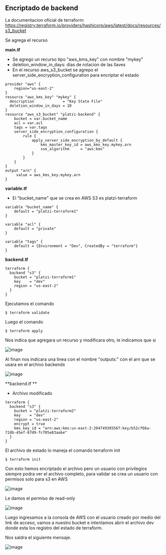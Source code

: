 ## Encriptado de backend

La documentacion oficial de terraform:
https://registry.terraform.io/providers/hashicorp/aws/latest/docs/resources/s3_bucket

Se agrega el recurso


**main.tf**
* Se agrego un recurso tipo "aws_kms_key" con nombre "mykey"
* deletion_window_in_days: dias de rotacion de las llaves
* En el recurso aws_s3_bucket se agrepo el server_side_encryption_configuration para encriptar el estado

```
provider "aws" {
	region="us-east-2"
}
resource "aws_kms_key" "mykey" {
  description             = "Key State File"
  deletion_window_in_days = 10  
}
resource "aws_s3_bucket" "platzi-backend" {
	bucket = var.bucket_name
	acl = var.acl 
	tags = var.tags
	server_side_encryption_configuration {
        rule {
            apply_server_side_encryption_by_default {
                kms_master_key_id = aws_kms_key.mykey.arn
                sse_algorithm     = "aws:kms"
            }
        }
    }
}
output "arn" {
     value = aws_kms_key.mykey.arn
}
```

**variable.tf**
* El "bucket_name" que se crea en AWS S3 es platzi-terraform

```
variable "bucket_name" {
	default = "platzi-terraform1"
}

variable "acl" {
	default = "private"
}

variable "tags" {
	default = {Environment = "Dev", CreatedBy = "terraform"}
}
```

**backend.tf**

```
terraform {
  backend "s3" {
    bucket = "platzi-terraform1"
    key    = "dev"
    region = "us-east-2"    
  }
}
```
Ejecutamos el comando

```
$ terraform validate
```
Luego el comando

```
$ terraform apply
```
Nos indica que agregara un recurso y modificara otro, le indicamos que si

![image](https://user-images.githubusercontent.com/2185148/90946408-190b8e80-e3f2-11ea-91b0-ce8768ffa0fd.png)

Al finan nos indicara una linea con el nombre "outputs:" con el arn que se usara en el archivo backends

![image](https://user-images.githubusercontent.com/2185148/90946557-8d92fd00-e3f3-11ea-8aa1-ac132c77dcb9.png)

**backend.tf **

* Archivo modificado

```
terraform {
  backend "s3" {
    bucket = "platzi-terraform2"
    key    = "dev"
    region = "us-east-2"    
	encrypt = true
	kms_key_id = "arn:aws:kms:us-east-2:204749385567:key/b52cf66a-72db-45ef-87d9-fcf05e83aabe"
  }
}
```

El archivo de estado lo maneja el comando terraform init

```
$ terraform init
```

Con esto hemos encriptado el archivo pero un usuario con privilegios siempre podra ver el archivo completo, para validar se crea un usuario con permisos solo para s3 en AWS

![image](https://user-images.githubusercontent.com/2185148/90946741-810fa400-e3f5-11ea-8527-98d653fc6363.png)

Le damos el permiso de read-only

![image](https://user-images.githubusercontent.com/2185148/90946762-ad2b2500-e3f5-11ea-926e-3e94fdeb5a67.png)

Luego ingresamos a la consola de AWS con el usuario creado por medio del link de acceso, vamos a nuestro bucket e intentamos abrir el archivo dev donde esta los registro del estado de terraform.

Nos saldra el siguiente mensaje.

![image](https://user-images.githubusercontent.com/2185148/90946800-10b55280-e3f6-11ea-8765-019343c58c24.png)